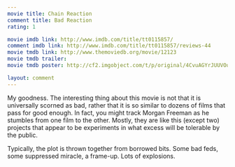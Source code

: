 ```yaml
---
movie title: Chain Reaction
comment title: Bad Reaction
rating: 1

movie imdb link: http://www.imdb.com/title/tt0115857/
comment imdb link: http://www.imdb.com/title/tt0115857/reviews-44
movie tmdb link: http://www.themoviedb.org/movie/12123
movie tmdb trailer: 
movie tmdb poster: http://cf2.imgobject.com/t/p/original/4CvuAGYrJUUVOuYoEf4Z9U4AESF.jpg

layout: comment
---
```


My goodness. The interesting thing about this movie is not that it is universally scorned as bad, rather that it is so similar to dozens of films that pass for good enough. In fact, you might track Morgan Freeman as he stumbles from one film to the other. Mostly, they are like this (except two) projects that appear to be experiments in what excess will be tolerable by the public.

Typically, the plot is thrown together from borrowed bits. Some bad feds, some suppressed miracle, a frame-up. Lots of explosions.